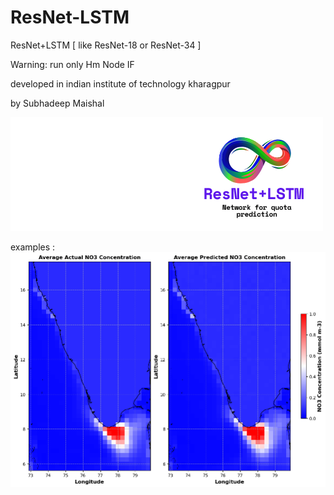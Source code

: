 # ResNet-LSTM
ResNet+LSTM [ like  ResNet-18 or ResNet-34 ]


 Warning: run only Hm Node IF 

developed in indian institute of technology kharagpur

by Subhadeep Maishal  



![Figure](https://github.com/subhadeep-maishal/ResNet-LSTM/blob/main/quota_02.png) 

examples : 
![Figure](https://github.com/subhadeep-maishal/ResNet-LSTM/blob/main/ResNet%2BLSTM.png) 
